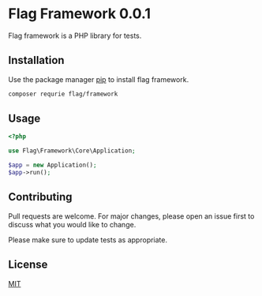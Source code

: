 # Flag Framework 0.0.1

Flag framework is a PHP library for tests.

## Installation

Use the package manager [pip](https://loremispum.com/) to install flag framework.

```bash
composer requrie flag/framework
```

## Usage

```php
<?php

use Flag\Framework\Core\Application;

$app = new Application();
$app->run();
```

## Contributing

Pull requests are welcome. For major changes, please open an issue first
to discuss what you would like to change.

Please make sure to update tests as appropriate.

## License

[MIT](https://choosealicense.com/licenses/mit/)